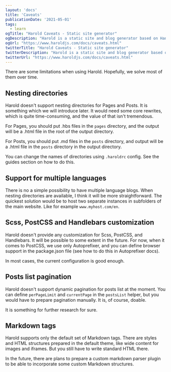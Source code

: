 ```yaml
---
layout: 'docs'
title: 'Caveats'
publicationDate: '2021-05-01'
tags:
  - learn
ogTitle: "Harold Caveats - Static site generator"
ogDescription: "Harold is a static site and blog generator based on Handlebars and Markdown. Let's see how to use it."
ogUrl: "https://www.haroldjs.com/docs/caveats.html"
twitterTitle: "Harold Caveats - Static site generator"
twitterDescription: "Harold is a static site and blog generator based on Handlebars and Markdown. Let's see how to use it."
twitterUrl: "https://www.haroldjs.com/docs/caveats.html"
---
```


There are some limitations when using Harold. Hopefully, we solve most of them over time.

## Nesting directories

Harold doesn't support nesting directories for Pages and Posts. It is something which we will introduce later. It would need some core rewrites, which is quite time-consuming, and the value of that isn't tremendous.

For Pages, you should put .hbs files in the `pages` directory, and the output will be a .html file in the root of the output directory.

For Posts, you should put .md files in the `posts` directory, and output will be a .html file in the `posts` directory in the output directory.

You can change the names of directories using `.haroldrc` config. See the guides section on how to do this. 

## Support for multiple languages

There is no a simple possibility to have multiple language blogs. When nesting directories are available, I think it will be more straightforward. The quickest solution would be to host two separate instances in subfolders of the main website. Like for example `www.myhost.com/en`.

## Scss, PostCSS and Handlebars customization

Harold doesn't provide any customization for Scss, PostCSS, and Handlebars. It will be possible to some extent in the future. For now, when it comes to PostCSS, we use only Autoprefixer, and you can define browser support in the package.json file (see how to do this in Autoprefixer docs).

In most cases, the current configuration is good enough.

## Posts list pagination

Harold doesn't support dynamic pagination for posts list at the moment. You can define `perPageLimit` and `currentPage` in the `postsList` helper, but you would have to prepare pagination manually. It is, of course, doable.

It is something for further research for sure.

## Markdown tags

Harold supports only the default set of Markdown tags. There are styles and HTML structures prepared in the default theme, like wide content for images and iframes. But you still have to write standard HTML there. 

In the future, there are plans to prepare a custom markdown parser plugin to be able to incorporate some custom Markdown structures.
